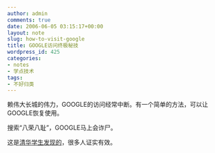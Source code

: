 ```yaml
---
author: admin
comments: true
date: 2006-06-05 03:15:17+00:00
layout: note
slug: how-to-visit-google
title: GOOGLE访问终极秘技
wordpress_id: 425
categories:
- notes
- 学点技术
tags:
- 不好归类
---
```


赖伟大长城的伟力，GOOGLE的访问经常中断。有一个简单的方法，可以让GOOGLE恢复使用。

搜索“八荣八耻”，GOOGLE马上会诈尸。

这是[清华学生发现的](http://www.smth.org/bbstcon.php?board=Google&gid=17420)，很多人证实有效。
